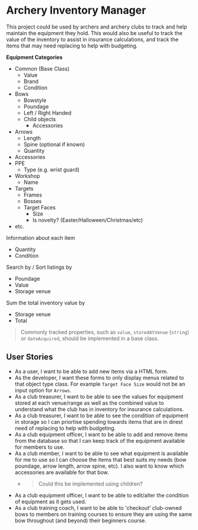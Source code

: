 # Archery Inventory Manager

This project could be used by archers and archery clubs to track and help maintain the equipment they hold. This would also be useful to track the value of the inventory to assist in insurance calculations, and track the items that may need replacing to help with budgeting.

**Equipment Categories**
- Common (Base Class)
    - Value
    - Brand
    - Condition
- Bows
    - Bowstyle
    - Poundage
    - Left / Right Handed
    - Child objects
        - Accessories
- Arrows
    - Length
    - Spine (optional if known)
    - Quantity
- Accessories
- PPE
    - Type (e.g. wrist guard)
- Workshop
    - Name
- Targets
    - Frames
    - Bosses
    - Target Faces
        - Size
        - Is novelty? (Easter/Halloween/Christmas/etc)
- etc.

Information about each item
- Quantity
- Condition

Search by / Sort listings by
- Poundage
- Value
- Storage venue

Sum the total inventory value by
- Storage venue
- Total

> Commonly tracked properties, such as `value`, `storedAtVenue` (`string`) or `dateAcquired`, should be implemented in a base class.

## User Stories

- As a user, I want to be able to add new items via a HTML form.
- As the developer, I want these forms to only display menus related to that object type class. For example `Target Face Size` would not be an input option for `Arrows`.
- As a club treasurer, I want to be able to see the values for equipment stored at each venue/range as well as the combined value to understand what the club has in inventory for insurance calculations.
- As a club treasurer, I want to be able to see the condition of equipment in storage so I can priortise spending towards items that are in direst need of replacing to help with budgeting.
- As a club equipment officer, I want to be able to add and remove items from the database so that I can keep track of the equipment available for members to use.
- As a club member, I want to be able to see what equipment is available for me to use so I can choose the items that best suits my needs (bow poundage, arrow length, arrow spine, etc). I also want to know which accessories are available for that bow.
    - > Could this be implemented using children?
- As a club equipment officer, I want to be able to edit/alter the condition of equipment as it gets used.
- As a club training coach, I want to be able to 'checkout' club-owned bows to members on training courses to ensure they are using the same bow throughout (and beyond) their beginners course.